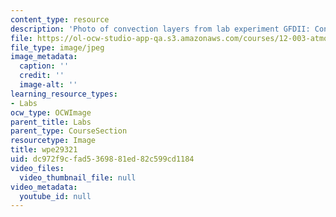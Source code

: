 ```yaml
---
content_type: resource
description: 'Photo of convection layers from lab experiment GFDII: Convection.'
file: https://ol-ocw-studio-app-qa.s3.amazonaws.com/courses/12-003-atmosphere-ocean-and-climate-dynamics-fall-2008/dc972f9cfad5369881ed82c599cd1184_wpe29321.jpg
file_type: image/jpeg
image_metadata:
  caption: ''
  credit: ''
  image-alt: ''
learning_resource_types:
- Labs
ocw_type: OCWImage
parent_title: Labs
parent_type: CourseSection
resourcetype: Image
title: wpe29321
uid: dc972f9c-fad5-3698-81ed-82c599cd1184
video_files:
  video_thumbnail_file: null
video_metadata:
  youtube_id: null
---
```

